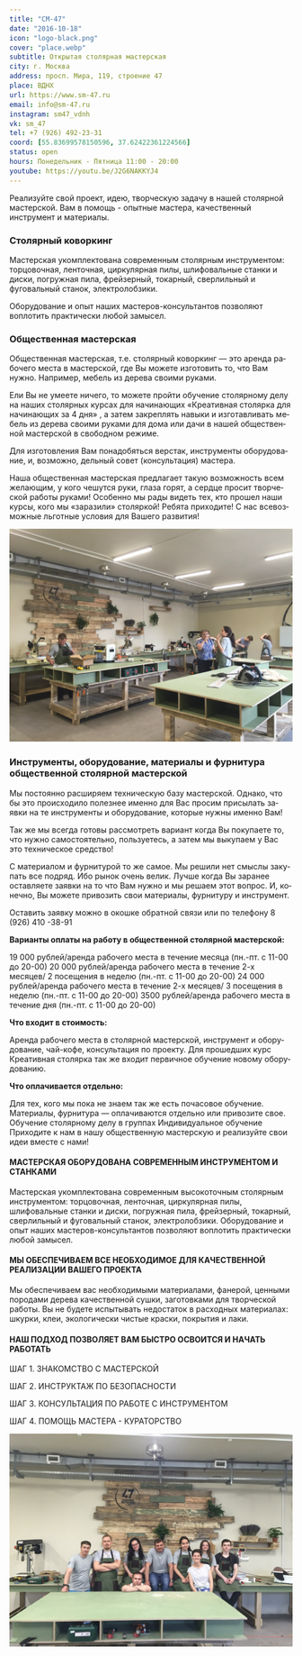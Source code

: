 ```yaml
---
title: "СМ-47"
date: "2016-10-18"
icon: "logo-black.png"
cover: "place.webp"
subtitle: Открытая столярная мастерская
city: г. Москва
address: просп. Мира, 119, строение 47
place: ВДНХ
url: https://www.sm-47.ru
email: info@sm-47.ru
instagram: sm47_vdnh
vk: sm_47
tel: +7 (926) 492-23-31
coord: [55.83699578150596, 37.62422361224566]
status: open
hours: Понедельник - Пятница 11:00 - 20:00
youtube: https://youtu.be/J2G6NAKKYJ4
---
```


Реализуйте свой проект, идею, творческую задачу в нашей столярной мастерской. Вам в помощь - опытные мастера, качественный инструмент и материалы.

### Столярный коворкинг

Мастерская укомплектована современным столярным инструментом: торцовочная, ленточная, циркулярная пилы, шлифовальные станки и диски, погружная пила, фрейзерный, токарный, сверлильный и фуговальный станок, электролобзики.

Оборудование и опыт наших мастеров-консультантов позволяют воплотить практически любой замысел.

### Общественная мастерская

Общественная ма­стер­ская, т.е. сто­ляр­ный ко­вор­кинг — это аренда ра­бо­чего ме­ста в ма­стер­ской, где Вы мо­жете из­го­то­вить то, что Вам нужно. Например, ме­бель из де­рева сво­ими ру­ками.

Ели Вы не уме­ете ни­чего, то мо­жете пройти обу­че­ние сто­ляр­ному делу на на­ших сто­ляр­ных кур­сах для на­чи­на­ю­щих «Креативная сто­лярка для на­чи­на­ю­щих за 4 дня» , а за­тем за­креп­лять на­выки и из­го­тав­ли­вать ме­бель из де­рева сво­ими ру­ками для дома или дачи в на­шей об­ще­ствен­ной ма­стер­ской в сво­бод­ном ре­жиме.

Для из­го­тов­ле­ния Вам по­на­до­бяться вер­стак, ин­стру­менты обо­ру­до­ва­ние, и, воз­можно, дель­ный со­вет (кон­суль­та­ция) ма­стера.

Наша об­ще­ствен­ная ма­стер­ская пред­ла­гает та­кую воз­мож­но­сть всем же­ла­ю­щим, у кого че­шутся руки, глаза го­рят, а сердце про­сит твор­че­ской ра­боты ру­ками! Особенно мы рады ви­деть тех, кто про­шел наши курсы, кого мы «за­ра­зили» сто­ляр­кой! Ребята при­хо­дите! С нас все­воз­мож­ные льгот­ные усло­вия для Вашего раз­ви­тия!

![](./room.jpg)

### Инструменты, оборудование, материалы и фурнитура общественной столярной мастерской

Мы по­сто­янно рас­ши­ряем тех­ни­че­скую базу ма­стер­ской. Однако, что бы это про­ис­хо­дило по­лез­нее именно для Вас про­сим при­сы­лать за­явки на те ин­стру­менты и обо­ру­до­ва­ние, ко­то­рые нужны именно Вам!

Так же мы все­гда го­товы рас­смот­реть ва­ри­ант ко­гда Вы по­ку­па­ете то, что нужно са­мо­сто­я­тельно, поль­зу­е­тесь, а за­тем мы вы­ку­паем у Вас это тех­ни­че­ское сред­ство!

С ма­те­ри­а­лом и фур­ни­ту­рой то же са­мое. Мы ре­шили нет смыслы за­ку­пать все под­ряд. Ибо ры­нок очень ве­лик. Лучше ко­гда Вы за­ра­нее остав­ля­ете за­явки на то что Вам нужно и мы ре­шаем этот во­прос. И, ко­нечно, Вы мо­жете при­во­зить свои ма­те­ри­алы, фур­ни­туру и ин­стру­мент.

Оставить за­явку можно в окошке об­рат­ной связи или по те­ле­фону 8 (926) 410 -38-91

**Варианты оплаты на работу в общественной столярной мастерской:**

19 000 рублей/аренда рабочего места в течение месяца (пн.-пт. с 11-00 до 20-00)
20 000 рублей/аренда рабочего места в течение 2-х месяцев/ 2 посещения в неделю (пн.-пт. с 11-00 до 20-00)
24 000 рублей/аренда рабочего места в течение 2-х месяцев/ 3 посещения в неделю (пн.-пт. с 11-00 до 20-00)
3500 рублей/аренда рабочего места в течение дня (пн.-пт. с 11-00 до 20-00)

**Что входит в стоимость:**

Аренда ра­бо­чего ме­ста в сто­ляр­ной ма­стер­ской, ин­стру­мент и обо­ру­до­ва­ние, чай-кофе, кон­суль­та­ция по про­екту. Для про­шед­ших курс Креативная сто­лярка так же вхо­дит пер­вич­ное обу­че­ние но­вому обо­ру­до­ва­нию.

**Что оплачивается отдельно:**

Для тех, кого мы пока не знаем так же есть по­ча­со­вое обу­че­ние. Материалы, фур­ни­тура — опла­чи­ва­ются от­дельно или при­во­зите свое. Обучение сто­ляр­ному делу в груп­пах Индивидуальное обу­че­ние Приходите к нам в нашу об­ще­ствен­ную ма­стер­скую и ре­а­ли­зуйте свои идеи вме­сте с нами!

#### МАСТЕРСКАЯ ОБОРУДОВАНА СОВРЕМЕННЫМ ИНСТРУМЕНТОМ И СТАНКАМИ

Мастерская укомплектована современным высокоточным столярным инструментом: торцовочная, ленточная, циркулярная пилы, шлифовальные станки и диски, погружная пила, фрейзерный, токарный, сверлильный и фуговальный станок, электролобзики. Оборудование и опыт наших мастеров-консультантов позволяют воплотить практически любой замысел.

#### МЫ ОБЕСПЕЧИВАЕМ ВСЕ НЕОБХОДИМОЕ ДЛЯ КАЧЕСТВЕННОЙ РЕАЛИЗАЦИИ ВАШЕГО ПРОЕКТА

Мы обеспечиваем вас необходимыми материалами, фанерой, ценными породами дерева качественной сушки, заготовками для творческой работы. Вы не будете испытывать недостаток в расходных материалах: шкурки, клеи, экологически чистые краски, покрытия и лаки.

#### НАШ ПОДХОД ПОЗВОЛЯЕТ ВАМ БЫСТРО ОСВОИТСЯ И НАЧАТЬ РАБОТАТЬ

ШАГ 1. ЗНАКОМСТВО С МАСТЕРСКОЙ

ШАГ 2. ИНСТРУКТАЖ ПО БЕЗОПАСНОСТИ

ШАГ 3. КОНСУЛЬТАЦИЯ ПО РАБОТЕ С ИНСТРУМЕНТОМ

ШАГ 4. ПОМОЩЬ МАСТЕРА - КУРАТОРСТВО

![](./team.jpg)
